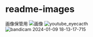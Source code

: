 # readme-images
画像保管用
![画像](https://github.com/naomina1201/readme-images/assets/145886100/64a4c542-0982-4f94-83a1-59ed2c79eb47)
![youtube_eyecacth](https://github.com/naomina1201/readme-images/assets/145886100/055422e6-92a1-4633-a7f0-67c333ae11f2)
![bandicam 2024-01-09 18-13-17-715](https://github.com/naomina121/readme-images/assets/145886100/8787d9ed-a93d-47a7-acfe-bafb442da5e8)
